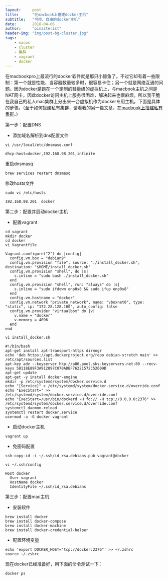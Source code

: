 ```yaml
---
layout:     post
title:      "在macbook上搭建docker主机"
subtitle:   "可控、自由的docker主机"
date:       2018-04-06
author:     "pinasterist"
header-img: "img/post-bg-cluster.jpg"
tags:
    - macos
    - cluster
    - 集群
    - vagrant
    - docker
---
```


在macbookpro上最流行的docker软件就是那只小鲸鱼了。不过它却有着一些限制：第一个就是性能，当容器数量较多时，很容易卡住；另一个就是网络互通的问题。因为docker是跑在一个定制的轻量级的虚拟机上，与macbook主机之间是NAT网卡，因此docker访问主机上服务很困难，解决起来也很麻烦。所以我干脆在我自己的私人mac集群上分出来一台虚拟机作为docker专用主机。下面是具体的步骤。（至于如何搭建私有集群，请看我的另一篇文章，[在macbook上搭建私有集群](http://blog.pinasterist.ml/2018/04/05/build-maccluster/)。)

第一步：配置DNS
- 添加域名解析到dns配置文件
```shell
vi /usr/local/etc/dnsmasq.conf
```
```
dhcp-host=docker,192.168.98.201,infinite
```
重启dnsmasq
```shell
brew services restart dnsmasq
```
修改hosts文件
```shell
sudo vi /etc/hosts
```
```
192.168.98.201  docker
```

第二步：配置并启动docker主机
- 配置vagrant
```shell
cd vagrant
mkdir docker
cd docker
vi Vagrantfile
```
```
Vagrant.configure("2") do |config|
  config.vm.box = "debian9"
  config.vm.provision "file", source: "./install_docker.sh", destination: "$HOME/install_docker.sh"
  config.vm.provision "shell", do |s|
    s.inline = "sudo bash ./install_docker.sh"
  end
  config.vm.provision "shell", run: "always" do |s|
    s.inline = "sudo ifdown enp0s8 && sudo ifup enp0s8"
  end
  config.vm.hostname = "docker"
  config.vm.network "private_network", name: "vboxnet0", type: "static", ip: "172.28.128.100", auto_config: false
  config.vm.provider "virtualbox" do |v|
    v.name = "docker"
    v.memory = 4096
  end
end
```
```shell
vi install_docker.sh
```
```
#!/bin/bash
apt-get install apt-transport-https dirmngr
echo 'deb https://apt.dockerproject.org/repo debian-stretch main' >> /etc/apt/sources.list
apt-key adv --keyserver hkp://p80.pool.sks-keyservers.net:80 --recv-keys 58118E89F3A912897C070ADBF76221572C52609D
apt-get update
apt-get -y install docker-engine
mkdir -p /etc/systemd/system/docker.service.d
echo "[Service]" > /etc/systemd/system/docker.service.d/override.conf
echo "ExecStart=" >> /etc/systemd/system/docker.service.d/override.conf
echo "ExecStart=/usr/bin/dockerd -H fd:// -H tcp://0.0.0.0:2376" >> /etc/systemd/system/docker.service.d/override.conf
systemctl daemon-reload
systemctl restart docker.service
usermod -a -G docker vagrant
```
- 启动docker主机
```shell
vagrant up
```
- 免密码配置
```shell
ssh-copy-id -i ~/.ssh/id_rsa.debians.pub vagrant@docker
```
```shell
vi ~/.ssh/config
```
```
Host docker
  User vagrant
  HostName docker
  IdentityFile ~/.ssh/id_rsa.debians
```

第三步：配置mac主机
- 安装软件
```shell
brew install docker
brew install docker-compose
brew install docker-machine
brew install docker-credential-helper
```
- 配置环境变量
```shell
echo 'export DOCKER_HOST="tcp://docker:2376"' >> ~/.zshrc
source ~/.zshrc
```

现在docker已经准备好，用下面的命令测试一下：
```shell
docker ps
```

